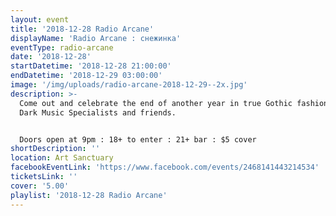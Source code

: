 ```yaml
---
layout: event
title: '2018-12-28 Radio Arcane'
displayName: 'Radio Arcane : снежинка'
eventType: radio-arcane
date: '2018-12-28'
startDatetime: '2018-12-28 21:00:00'
endDatetime: '2018-12-29 03:00:00'
image: '/img/uploads/radio-arcane-2018-12-29--2x.jpg'
description: >-
  Come out and celebrate the end of another year in true Gothic fashion with our
  Dark Music Specialists and friends.


  Doors open at 9pm : 18+ to enter : 21+ bar : $5 cover
shortDescription: ''
location: Art Sanctuary
facebookEventLink: 'https://www.facebook.com/events/2468141443214534'
ticketsLink: ''
cover: '5.00'
playlist: '2018-12-28 Radio Arcane'
---
```

